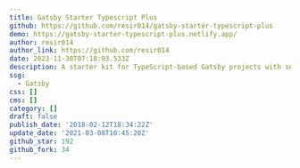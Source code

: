 ```yaml
---
title: Gatsby Starter Typescript Plus
github: https://github.com/resir014/gatsby-starter-typescript-plus
demo: https://gatsby-starter-typescript-plus.netlify.app/
author: resir014
author_link: https://github.com/resir014
date: 2023-11-30T07:18:03.533Z
description: A starter kit for TypeScript-based Gatsby projects with sensible defaults.
ssg:
  - Gatsby
css: []
cms: []
category: []
draft: false
publish_date: '2018-02-12T18:34:22Z'
update_date: '2021-03-08T10:45:20Z'
github_star: 192
github_fork: 34
---
```

